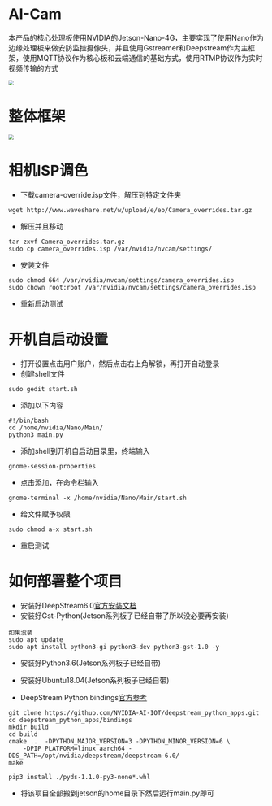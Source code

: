 # AI-Cam

本产品的核心处理板使用NVIDIA的Jetson-Nano-4G，主要实现了使用Nano作为边缘处理板来做安防监控摄像头，并且使用Gstreamer和Deepstream作为主框架，使用MQTT协议作为核心板和云端通信的基础方式，使用RTMP协议作为实时视频传输的方式

<img src="https://s4.ax1x.com/2021/12/21/TMOBcT.jpg" style="zoom:60%;" />

# 整体框架

<img src="https://s4.ax1x.com/2021/12/21/TMxiUH.png" style="zoom:60%;" />

# 相机ISP调色

- 下载camera-override.isp文件，解压到特定文件夹

```
wget http://www.waveshare.net/w/upload/e/eb/Camera_overrides.tar.gz
```

- 解压并且移动

```
tar zxvf Camera_overrides.tar.gz 
sudo cp camera_overrides.isp /var/nvidia/nvcam/settings/
```

- 安装文件

```
sudo chmod 664 /var/nvidia/nvcam/settings/camera_overrides.isp
sudo chown root:root /var/nvidia/nvcam/settings/camera_overrides.isp
```

- 重新启动测试

# 开机自启动设置

- 打开设置点击用户账户，然后点击右上角解锁，再打开自动登录
- 创建shell文件

```
sudo gedit start.sh
```

- 添加以下内容

```
#!/bin/bash
cd /home/nvidia/Nano/Main/
python3 main.py
```

- 添加shell到开机自启动目录里，终端输入

```
gnome-session-properties
```

- 点击添加，在命令栏输入

```
gnome-terminal -x /home/nvidia/Nano/Main/start.sh
```

- 给文件赋予权限

```
sudo chmod a+x start.sh
```

- 重启测试

# 如何部署整个项目

- 安装好DeepStream6.0[官方安装文档](https://docs.nvidia.com/metropolis/deepstream/dev-guide/text/DS_Quickstart.html#jetson-setup)
- 安装好Gst-Python(Jetson系列板子已经自带了所以没必要再安装)

```
如果没装
sudo apt update
sudo apt install python3-gi python3-dev python3-gst-1.0 -y
```

- 安装好Python3.6(Jetson系列板子已经自带)
- 安装好Ubuntu18.04(Jetson系列板子已经自带)

- DeepStream Python bindings[官方参考](https://github.com/NVIDIA-AI-IOT/deepstream_python_apps/blob/master/bindings/README.md)

```
git clone https://github.com/NVIDIA-AI-IOT/deepstream_python_apps.git
cd deepstream_python_apps/bindings
mkdir build
cd build
cmake ..  -DPYTHON_MAJOR_VERSION=3 -DPYTHON_MINOR_VERSION=6 \
    -DPIP_PLATFORM=linux_aarch64 -DDS_PATH=/opt/nvidia/deepstream/deepstream-6.0/
make

pip3 install ./pyds-1.1.0-py3-none*.whl
```

- 将该项目全部搬到jetson的home目录下然后运行main.py即可
